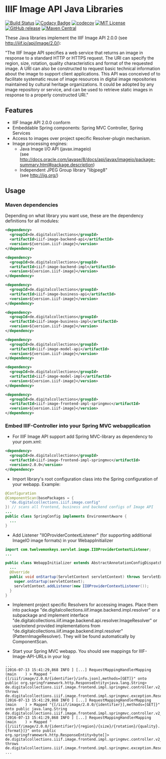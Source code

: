 # IIIF Image API Java Libraries

[![Build Status](https://travis-ci.org/dbmdz/iiif-image-api.svg?branch=master)](https://travis-ci.org/dbmdz/iiif-image-api)
[![Codacy Badge](https://api.codacy.com/project/badge/Grade/4791195661d84028945d5b384ce5324f)](https://www.codacy.com/app/ralf-eichinger/iiif-image-api?utm_source=github.com&amp;utm_medium=referral&amp;utm_content=dbmdz/iiif-image-api&amp;utm_campaign=Badge_Grade)
[![codecov](https://codecov.io/gh/dbmdz/iiif-image-api/branch/master/graph/badge.svg)](https://codecov.io/gh/dbmdz/iiif-image-api)
[![MIT License](https://img.shields.io/badge/license-MIT-blue.svg)](LICENSE)
[![GitHub release](https://img.shields.io/github/release/dbmdz/iiif-image-api.svg?maxAge=2592000)](https://github.com/dbmdz/iiif-image-api/releases)
[![Maven Central](https://img.shields.io/maven-central/v/de.digitalcollections/iiif-image-api.svg?maxAge=2592000)](http://search.maven.org/#search%7Cga%7C1%7Ca%3A%22iiif-image-api%22)

These Java libraries implement the IIIF Image API 2.0.0 (see <a href="http://iiif.io/api/image/2.0/">http://iiif.io/api/image/2.0/</a>):

"The IIIF Image API specifies a web service that returns an image in response to a standard HTTP or HTTPS request. The URI can specify the region, size, rotation, quality characteristics and format of the requested image. A URI can also be constructed to request basic technical information about the image to support client applications. This API was conceived of to facilitate systematic reuse of image resources in digital image repositories maintained by cultural heritage organizations. It could be adopted by any image repository or service, and can be used to retrieve static images in response to a properly constructed URI."

## Features

- IIIF Image API 2.0.0 conform
- Embeddable Spring components: Spring MVC Controller, Spring Services
- Access to images over project specific Resolver-plugin mechanism.
- Image processing engines:
    - Java Image I/O API (javax.imageio)<br/>
(see http://docs.oracle.com/javase/8/docs/api/javax/imageio/package-summary.html#package.description)
    - Independent JPEG Group library "libjpeg8"<br/>
(see http://ijg.org/)

## Usage

### Maven dependencies

Depending on what library you want use, these are the dependency definitions for all modules:

```xml
<dependency>
  <groupId>de.digitalcollections</groupId>
  <artifactId>iiif-image-backend-api</artifactId>
  <version>${version.iiif-image}</version>
</dependency>

<dependency>
  <groupId>de.digitalcollections</groupId>
  <artifactId>iiif-image-backend-impl</artifactId>
  <version>${version.iiif-image}</version>
</dependency>

<dependency>
  <groupId>de.digitalcollections</groupId>
  <artifactId>iiif-image-business-api</artifactId>
  <version>${version.iiif-image}</version>
</dependency>

<dependency>
  <groupId>de.digitalcollections</groupId>
  <artifactId>iiif-image-business-impl</artifactId>
  <version>${version.iiif-image}</version>
</dependency>

<dependency>
  <groupId>de.digitalcollections</groupId>
  <artifactId>iiif-image-model-api</artifactId>
  <version>${version.iiif-image}</version>
</dependency>

<dependency>
  <groupId>de.digitalcollections</groupId>
  <artifactId>iiif-image-model-impl</artifactId>
  <version>${version.iiif-image}</version>
</dependency>

<dependency>
  <groupId>de.digitalcollections</groupId>
  <artifactId>iiif-image-frontend-impl-springmvc</artifactId>
  <version>${version.iiif-image}</version>
</dependency>
```

### Embed IIIF-Controller into your Spring MVC webapplication</h3>

- For IIIF Image API support add Spring MVC-library as dependency to your pom.xml:

```xml
<dependency>
  <groupId>de.digitalcollections</groupId>
  <artifactId>iiif-image-frontend-impl-springmvc</artifactId>
  <version>2.0.0</version>
</dependency>
```

- Import library's root configuration class into the Spring configuration of your webapp. Example:

```java
@Configuration
@ComponentScan(basePackages = {
  "de.digitalcollections.iiif.image.config"
}) // scans all frontend, business and backend configs of Image API
...
public class SpringConfig implements EnvironmentAware {
  ...
}
```

- Add Listener "IIOProviderContextListener" (for supporting additional ImageIO image formats) in your WebappInitializer

```java
import com.twelvemonkeys.servlet.image.IIOProviderContextListener;
...

public class WebappInitializer extends AbstractAnnotationConfigDispatcherServletInitializer {
  ...
  @Override
  public void onStartup(ServletContext servletContext) throws ServletException {
    super.onStartup(servletContext);
    servletContext.addListener(new IIOProviderContextListener());
  }
}
```

- Implement project specific Resolvers for accessing images. Place them into package "de.digitalcollections.iiif.image.backend.impl.resolver" or a subpackage and implement interface "de.digitalcollections.iiif.image.backend.api.resolver.ImageResolver" or use/extend provided implementations from "de.digitalcollections.iiif.image.backend.impl.resolver" (PatternImageResolver). They will be found automatically by ComponentScan.

- Start your Spring MVC webapp. You should see mappings for IIIF-Image-API-URLs in your log:

```
...
[2016-07-13 15:41:29,868 INFO ] [...] RequestMappingHandlerMapping (main    ) > Mapped "{[/iiif/image/2.0.0/{identifier}/info.json],methods=[GET]}" onto public org.springframework.http.ResponseEntity<java.lang.String> de.digitalcollections.iiif.image.frontend.impl.springmvc.controller.v2_0_0.IIIFImageApiController.getInfo(java.lang.String,javax.servlet.http.HttpServletRequest) throws de.digitalcollections.iiif.image.frontend.impl.springmvc.exception.ResolvingException,de.digitalcollections.iiif.image.frontend.impl.springmvc.exception.UnsupportedFormatException,java.lang.UnsupportedOperationException,java.io.IOException
[2016-07-13 15:41:29,868 INFO ] [...] RequestMappingHandlerMapping (main    ) > Mapped "{[/iiif/image/2.0.0/{identifier}],methods=[GET]}" onto public java.lang.String de.digitalcollections.iiif.image.frontend.impl.springmvc.controller.v2_0_0.IIIFImageApiController.getInfoRedirect(java.lang.String)
[2016-07-13 15:41:29,868 INFO ] [...] RequestMappingHandlerMapping (main    ) > Mapped "{[/iiif/image/2.0.0/{identifier}/{region}/{size}/{rotation}/{quality}.{format}]}" onto public org.springframework.http.ResponseEntity<byte[]> de.digitalcollections.iiif.image.frontend.impl.springmvc.controller.v2_0_0.IIIFImageApiController.getImageRepresentation(java.lang.String,java.lang.String,java.lang.String,java.lang.String,java.lang.String,java.lang.String,javax.servlet.http.HttpServletRequest) throws de.digitalcollections.iiif.image.frontend.impl.springmvc.exception.ResolvingException,de.digitalcollections.iiif.image.frontend.impl.springmvc.exception.UnsupportedFormatException,java.lang.UnsupportedOperationException,java.io.IOException,java.net.URISyntaxException,de.digitalcollections.iiif.image.frontend.impl.springmvc.exception.InvalidParametersException
...
```
